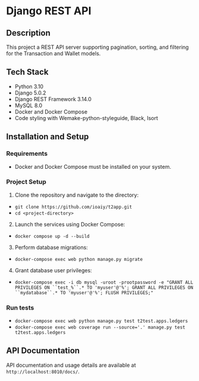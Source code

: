 # Django REST API

## Description
This project a REST API server supporting pagination, sorting, and filtering for the Transaction and Wallet models.

## Tech Stack
- Python 3.10
- Django 5.0.2
- Django REST Framework 3.14.0
- MySQL 8.0
- Docker and Docker Compose
- Code styling with Wemake-python-styleguide, Black, Isort

## Installation and Setup

### Requirements
- Docker and Docker Compose must be installed on your system.

### Project Setup
1. Clone the repository and navigate to the directory:
- `git clone https://github.com/ioaiy/t2app.git`
- `cd <project-directory>`
2. Launch the services using Docker Compose:
- `docker compose up -d --build`
3. Perform database migrations:
- `docker-compose exec web python manage.py migrate`
4. Grant database user privileges:
- `docker-compose exec -i db mysql -uroot -prootpassword -e "GRANT ALL PRIVILEGES ON ``test_%``.* TO 'myuser'@'%'; GRANT ALL PRIVILEGES ON ``mydatabase``.* TO 'myuser'@'%'; FLUSH PRIVILEGES;"`

### Run tests
- `docker-compose exec web python manage.py test t2test.apps.ledgers`
- `docker-compose exec web coverage run --source='.' manage.py test t2test.apps.ledgers`

## API Documentation
API documentation and usage details are available at `http://localhost:8010/docs/`.
